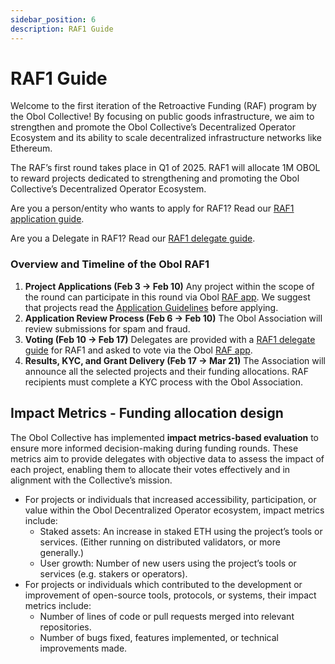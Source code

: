 ```yaml
---
sidebar_position: 6
description: RAF1 Guide
---
```


# RAF1 Guide

Welcome to the first iteration of the Retroactive Funding (RAF) program by the Obol Collective! By focusing on public goods infrastructure, we aim to strengthen and promote the Obol Collective’s Decentralized Operator Ecosystem and its ability to scale decentralized infrastructure networks like Ethereum.

The RAF’s first round takes place in Q1 of 2025. RAF1 will allocate 1M OBOL to reward projects dedicated to strengthening and promoting the Obol Collective’s Decentralized Operator Ecosystem.

Are you a person/entity who wants to apply for RAF1? Read our [RAF1 application guide](https://community.obol.org/t/application-guidelines-raf1/228).

Are you a Delegate in RAF1? Read our [RAF1 delegate guide](https://community.obol.org/t/delegate-guidelines-raf1/229).

### Overview and Timeline of the Obol RAF1

1. **Project Applications (Feb 3 → Feb 10)** Any project within the scope of the round can participate in this round via Obol [RAF app](http://raf.obol.org/). We suggest that projects read the [Application Guidelines](https://community.obol.org/t/application-guidelines-raf1/228) before applying.
2. **Application Review Process (Feb 6 → Feb 10)** The Obol Association will review submissions for spam and fraud.
3. **Voting (Feb 10 → Feb 17)** Delegates are provided with a [RAF1 delegate guide](https://community.obol.org/t/delegate-guidelines-raf1/229) for RAF1 and asked to vote via the Obol [RAF app](http://raf.obol.org/).
4. **Results, KYC, and Grant Delivery (Feb 17 → Mar 21)** The Association will announce all the selected projects and their funding allocations. RAF recipients must complete a KYC process with the Obol Association.

## Impact Metrics - Funding allocation design

The Obol Collective has implemented **impact metrics-based evaluation** to ensure more informed decision-making during funding rounds. These metrics aim to provide delegates with objective data to assess the impact of each project, enabling them to allocate their votes effectively and in alignment with the Collective’s mission.

* For projects or individuals that increased accessibility, participation, or value within the Obol Decentralized Operator ecosystem, impact metrics include:
  * Staked assets: An increase in staked ETH using the project’s tools or services. (Either running on distributed validators, or more generally.)
  * User growth: Number of new users using the project’s tools or services (e.g. stakers or operators).
* For projects or individuals which contributed to the development or improvement of open-source tools, protocols, or systems, their impact metrics include:
  * Number of lines of code or pull requests merged into relevant repositories.
  * Number of bugs fixed, features implemented, or technical improvements made.
